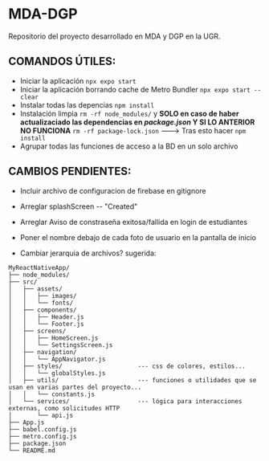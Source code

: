 # MDA-DGP
Repositorio del proyecto desarrollado en MDA y DGP en la UGR.


## **COMANDOS ÚTILES:**

- Iniciar la aplicación ```npx expo start```
- Iniciar la aplicación borrando cache de Metro Bundler ```npx expo start --clear```
- Instalar todas las depencias ```npm install```
- Instalación limpia ```rm -rf node_modules/``` y **SOLO en caso de haber actualizaciado las dependencias en *package.json* Y SI LO ANTERIOR NO FUNCIONA** ```rm -rf package-lock.json```  ---> Tras esto hacer ```npm install```
- Agrupar todas las funciones de acceso a la BD en un solo archivo



## **CAMBIOS PENDIENTES:**

- Incluir archivo de configuracion de firebase en gitignore
- Arreglar splashScreen -- "Created"
- Arreglar Aviso de constraseña exitosa/fallida en login de estudiantes
- Poner el nombre debajo de cada foto de usuario en la pantalla de inicio




- Cambiar jerarquia de archivos? sugerida:

```
MyReactNativeApp/
├── node_modules/
├── src/
│   ├── assets/
│   │   ├── images/
│   │   └── fonts/
│   ├── components/
│   │   ├── Header.js
│   │   └── Footer.js
│   ├── screens/
│   │   ├── HomeScreen.js
│   │   └── SettingsScreen.js
│   ├── navigation/
│   │   └── AppNavigator.js
│   ├── styles/                     --- css de colores, estilos...
│   │   └── globalStyles.js
│   ├── utils/                      --- funciones o utilidades que se usan en varias partes del proyecto...
│   │   └── constants.js
│   └── services/                   --- lógica para interacciones externas, como solicitudes HTTP
│       └── api.js
├── App.js
├── babel.config.js
├── metro.config.js
├── package.json
└── README.md
```


